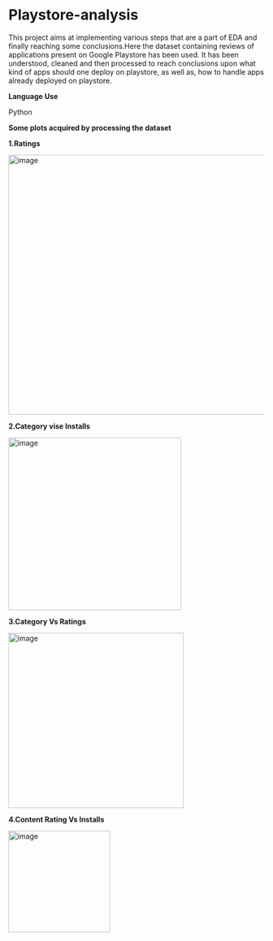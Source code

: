 # Playstore-analysis

This project aims at implementing various steps that are a part of EDA and finally reaching some conclusions.Here the dataset containing reviews of applications present on Google Playstore has been used. It has been understood, cleaned and then processed to reach conclusions upon what kind of apps should one deploy on playstore, as well as, how to handle apps already deployed on playstore.


**Language Use**

Python

**Some plots acquired by processing the dataset**

**1.Ratings**






<img width="512" alt="image" src="https://user-images.githubusercontent.com/111746098/190911669-80ece6a1-eda0-4ed4-ba4f-761f6d92b100.png">

**2.Category vise Installs**






<img width="340" alt="image" src="https://user-images.githubusercontent.com/111746098/190911832-0e114a4d-f963-4bf0-bd77-d8d0f6abed8b.png">

**3.Category Vs Ratings**





<img width="345" alt="image" src="https://user-images.githubusercontent.com/111746098/190911852-c5571669-f257-4ab9-857a-71a96d66b68c.png">

**4.Content Rating Vs Installs**




<img width="200" alt="image" src="https://user-images.githubusercontent.com/111746098/190911881-317e7155-4dbc-4e01-97a2-bb7bef32b8ee.png">

